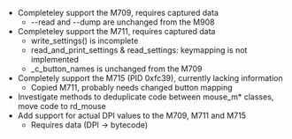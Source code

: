 - Completeley support the M709, requires captured data
	- --read and --dump are unchanged from the M908
- Completeley support the M711, requires captured data
	- write_settings() is incomplete
	- read_and_print_settings & read_settings: keymapping is not implemented
	- _c_button_names is unchanged from the M709
- Completely support the M715 (PID 0xfc39), currently lacking information
	- Copied M711, probably needs changed button mapping
- Investigate methods to deduplicate code between mouse_m* classes, move code to rd_mouse
- Add support for actual DPI values to the M709, M711 and M715
	- Requires data (DPI → bytecode)

